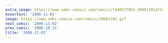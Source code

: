 ```yaml
---
extra_image: https://www.smbc-comics.com/comics/1448577852-20061101after.png
hovertext: '2006-11-01'
image: https://www.smbc-comics.com/comics/20061101.gif
next_comic: '2006-11-02'
prev_comic: '2006-10-31'
title: '2006-11-01'
---
```


